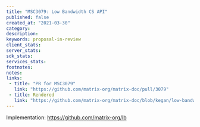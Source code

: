 ```yaml
---
title: "MSC3079: Low Bandwidth CS API"
published: false
created_at: "2021-03-30"
category:
description:
keywords: proposal-in-review
client_stats:
server_stats:
sdk_stats:
services_stats:
footnotes:
notes:
links:
 - title: "PR for MSC3079"
   link: "https://github.com/matrix-org/matrix-doc/pull/3079"
 - title: Rendered
   link: "https://github.com/matrix-org/matrix-doc/blob/kegan/low-bandwidth/proposals/3079-low-bandwidth-csapi.md"
---
```


Implementation: https://github.com/matrix-org/lb
